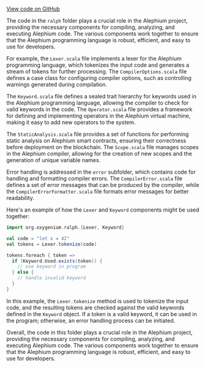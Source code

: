 [View code on GitHub](https://github.com/oxygenium/oxygenium/.autodoc/docs/json/ralph/src/main/scala)

The code in the `ralph` folder plays a crucial role in the Alephium project, providing the necessary components for compiling, analyzing, and executing Alephium code. The various components work together to ensure that the Alephium programming language is robust, efficient, and easy to use for developers.

For example, the `Lexer.scala` file implements a lexer for the Alephium programming language, which tokenizes the input code and generates a stream of tokens for further processing. The `CompilerOptions.scala` file defines a case class for configuring compiler options, such as controlling warnings generated during compilation.

The `Keyword.scala` file defines a sealed trait hierarchy for keywords used in the Alephium programming language, allowing the compiler to check for valid keywords in the code. The `Operator.scala` file provides a framework for defining and implementing operators in the Alephium virtual machine, making it easy to add new operators to the system.

The `StaticAnalysis.scala` file provides a set of functions for performing static analysis on Alephium smart contracts, ensuring their correctness before deployment on the blockchain. The `Scope.scala` file manages scopes in the Alephium compiler, allowing for the creation of new scopes and the generation of unique variable names.

Error handling is addressed in the `error` subfolder, which contains code for handling and formatting compiler errors. The `CompilerError.scala` file defines a set of error messages that can be produced by the compiler, while the `CompilerErrorFormatter.scala` file formats error messages for better readability.

Here's an example of how the `Lexer` and `Keyword` components might be used together:

```scala
import org.oxygenium.ralph.{Lexer, Keyword}

val code = "let x = 42"
val tokens = Lexer.tokenize(code)

tokens.foreach { token =>
  if (Keyword.Used.exists(token)) {
    // use keyword in program
  } else {
    // handle invalid keyword
  }
}
```

In this example, the `Lexer.tokenize` method is used to tokenize the input code, and the resulting tokens are checked against the valid keywords defined in the `Keyword` object. If a token is a valid keyword, it can be used in the program; otherwise, an error handling process can be initiated.

Overall, the code in this folder plays a crucial role in the Alephium project, providing the necessary components for compiling, analyzing, and executing Alephium code. The various components work together to ensure that the Alephium programming language is robust, efficient, and easy to use for developers.
